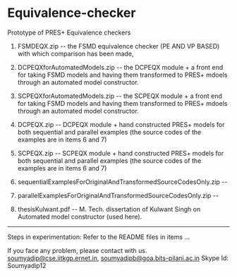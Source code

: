 # Equivalence-checker
Prototype of PRES+ Equivalence checkers



1. FSMDEQX.zip -- the FSMD equivalence checker (PE AND VP BASED) with which comparison has 
                      been made,

2. DCPEQXforAutomatedModels.zip -- the DCPEQX module + a front end 
                  for taking FSMD models and having them transformed to PRES+ 
                  mdoels through an automated model constructor.

3. SCPEQXforAutomatedModels.zip -- the SCPEQX module + a front end 
                  for taking FSMD models and having them transformed to PRES+ 
                  mdoels through an automated model constructor.



4. DCPEQX.zip -- DCPEQX module + hand constructed PRES+ models for both 
                 sequential and parallel examples (the source codes of the 
                 examples are in items 6 and 7)

5. SCPEQX.zip -- SCPEQX module + hand constructed PRES+ models for both 
                 sequential and parallel examples (the source codes of the 
                 examples are in items 6 and 7)


6. sequentialExamplesForOriginalAndTransformedSourceCodesOnly.zip -- 

7. parallelExamplesForOriginalAndTransformedSourceCodesOnly.zip -- 

8. thesisKulwant.pdf -- M. Tech. dissertation of Kulwant Singh on Automated  model constructor (used here).



 
----------

Steps in experimentation: Refer to the README files in items ...

If you face any problem, please contact with us.
soumyadip@cse.iitkgp.ernet.in, soumyadipb@goa.bits-pilani.ac.in
Skype Id: Soumyadip12

